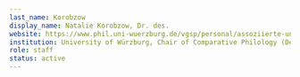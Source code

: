 ```yaml
---
last_name: Korobzow
display_name: Natalie Korobzow, Dr. des.
website: https://www.phil.uni-wuerzburg.de/vgsp/personal/assoziierte-und-ehemalige/natalie-korobzow/
institution: University of Würzburg, Chair of Comparative Philology (Department of Ancient Studies)
role: staff
status: active
---
```

